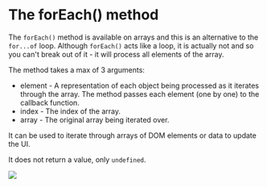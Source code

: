 # The forEach() method

The <code>forEach()</code> method is available on arrays and this is an alternative to the <code>for...of</code> loop. Although <code>forEach()</code> acts like a loop, it is actually not and so you can't break out of it - it will process all elements of the array.

The method takes a max of 3 arguments:

- element - A representation of each object being processed as it iterates through the array. The method passes each element (one by one) to the callback function.
- index - The index of the array.
- array - The original array being iterated over.

It can be used to iterate through arrays of DOM elements or data to update the UI.

It does not return a value, only <code>undefined</code>.

![](/assets/for-each.png)
